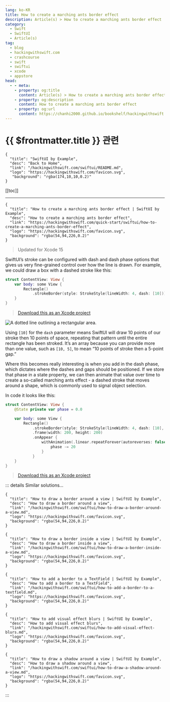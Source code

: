 ```yaml
---
lang: ko-KR
title: How to create a marching ants border effect
description: Article(s) > How to create a marching ants border effect
category:
  - Swift
  - SwiftUI
  - Article(s)
tag: 
  - blog
  - hackingwithswift.com
  - crashcourse
  - swift
  - swiftui
  - xcode
  - appstore
head:
  - - meta:
    - property: og:title
      content: Article(s) > How to create a marching ants border effect
    - property: og:description
      content: How to create a marching ants border effect
    - property: og:url
      content: https://chanhi2000.github.io/bookshelf/hackingwithswift.com/swiftui/how-to-create-a-marching-ants-border-effect.html
---
```


# {{ $frontmatter.title }} 관련

```component VPCard
{
  "title": "SwiftUI by Example",
  "desc": "Back to Home",
  "link": "/hackingwithswift.com/swiftui/README.md",
  "logo": "https://hackingwithswift.com/favicon.svg",
   "background": "rgba(174,10,10,0.2)"
}
```

[[toc]]

---

```component VPCard
{
  "title": "How to create a marching ants border effect | SwiftUI by Example",
  "desc": "How to create a marching ants border effect",
  "link": "https://hackingwithswift.com/quick-start/swiftui/how-to-create-a-marching-ants-border-effect",
  "logo": "https://hackingwithswift.com/favicon.svg",
  "background": "rgba(54,94,226,0.2)"
}
```

> Updated for Xcode 15

SwiftUI’s stroke can be configured with dash and dash phase options that gives us very fine-grained control over how the line is drawn. For example, we could draw a box with a dashed stroke like this:

```swift
struct ContentView: View {
    var body: some View {
        Rectangle()
            .strokeBorder(style: StrokeStyle(lineWidth: 4, dash: [10]))
    }
}
```

> [<FontIcon icon="fas fa-file-zipper"/>Download this as an Xcode project](https://hackingwithswift.com/files/projects/swiftui/how-to-create-a-marching-ants-border-effect-1.zip)

![A dotted line outlining a rectangular area.](https://hackingwithswift.com/img/books/quick-start/swiftui/how-to-create-a-marching-ants-border-effect-1~dark@2x.png)

Using `[10]` for the `dash` parameter means SwiftUI will draw 10 points of our stroke then 10 points of space, repeating that pattern until the entire rectangle has been stroked. It’s an array because you can provide more than one value, such as `[10, 5]`, to mean “10 points of stroke then a 5-point gap.”

Where this becomes really interesting is when you add in the dash phase, which dictates where the dashes and gaps should be positioned. If we store that phase in a state property, we can then animate that value over time to create a so-called marching ants effect - a dashed stroke that moves around a shape, which is commonly used to signal object selection.

In code it looks like this:

```swift
struct ContentView: View {
    @State private var phase = 0.0

    var body: some View {
        Rectangle()
            .strokeBorder(style: StrokeStyle(lineWidth: 4, dash: [10], dashPhase: phase))
            .frame(width: 200, height: 200)
            .onAppear {
                withAnimation(.linear.repeatForever(autoreverses: false)) {
                    phase -= 20
                }
            }
    }
}
```

> [<FontIcon icon="fas fa-file-zipper"/>Download this as an Xcode project](https://hackingwithswift.com/files/projects/swiftui/how-to-create-a-marching-ants-border-effect-2.zip)

<VidStack src="https://hackingwithswift.com/img/books/quick-start/swiftui/how-to-create-a-marching-ants-border-effect-2~dark.mp4" />

::: details Similar solutions…

```component VPCard
{
  "title": "How to draw a border around a view | SwiftUI by Example",
  "desc": "How to draw a border around a view",
  "link": "/hackingwithswift.com/swiftui/how-to-draw-a-border-around-a-view.md",
  "logo": "https://hackingwithswift.com/favicon.svg",
  "background": "rgba(54,94,226,0.2)"
}
```

```component VPCard
{
  "title": "How to draw a border inside a view | SwiftUI by Example",
  "desc": "How to draw a border inside a view",
  "link": "/hackingwithswift.com/swiftui/how-to-draw-a-border-inside-a-view.md",
  "logo": "https://hackingwithswift.com/favicon.svg",
  "background": "rgba(54,94,226,0.2)"
}
```

```component VPCard
{
  "title": "How to add a border to a TextField | SwiftUI by Example",
  "desc": "How to add a border to a TextField",
  "link": "/hackingwithswift.com/swiftui/how-to-add-a-border-to-a-textfield.md",
  "logo": "https://hackingwithswift.com/favicon.svg",
  "background": "rgba(54,94,226,0.2)"
}
```

```component VPCard
{
  "title": "How to add visual effect blurs | SwiftUI by Example",
  "desc": "How to add visual effect blurs",
  "link": "/hackingwithswift.com/swiftui/how-to-add-visual-effect-blurs.md",
  "logo": "https://hackingwithswift.com/favicon.svg",
  "background": "rgba(54,94,226,0.2)"
}
```

```component VPCard
{
  "title": "How to draw a shadow around a view | SwiftUI by Example",
  "desc": "How to draw a shadow around a view",
  "link": "/hackingwithswift.com/swiftui/how-to-draw-a-shadow-around-a-view.md",
  "logo": "https://hackingwithswift.com/favicon.svg",
  "background": "rgba(54,94,226,0.2)"
}
```

:::


